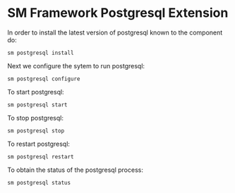 # SM Framework Postgresql Extension

In order to install the latest version of postgresql known to the component do:

    sm postgresql install

Next we configure the sytem to run postgresql:

    sm postgresql configure

To start postgresql:

    sm postgresql start

To stop postgresql:

    sm postgresql stop

To restart postgresql:

    sm postgresql restart

To obtain the status of the postgresql process:

    sm postgresql status

